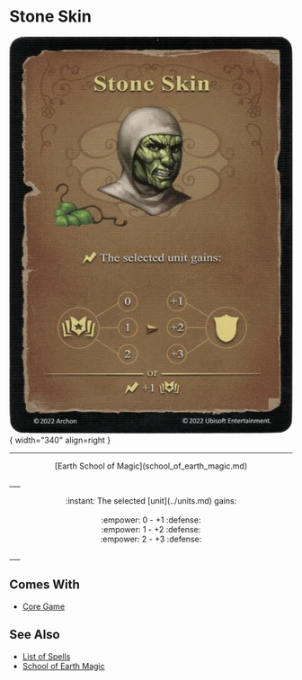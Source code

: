 # Stone Skin

![Stone Skin](../assets/spells-stone_skin.webp){ width="340" align=right }

___
<p style="text-align: center;" markdown>[Earth School of Magic](school_of_earth_magic.md)</p>
___
<p style="text-align: center;" markdown>:instant: The selected [unit](../units.md) gains:<br><br>:empower: 0 - +1 :defense:<br>:empower: 1 - +2 :defense:<br>:empower: 2 - +3 :defense:</p>
___


## Comes With

- [Core Game](../content.md)


## See Also

- [List of Spells](../spells.md)
- [School of Earth Magic](school_of_earth_magic.md)

